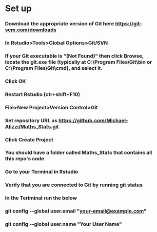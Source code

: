 # Set up
### Download the appropriate version of Git here https://git-scm.com/downloads
### In Rstudio>Tools>Global Options>Git/SVN
### If your Git executable is "(Not Found)" then click Browse, locate the git.exe file (typically at C:\Program Files\Git\bin or C:\Program Files\Git\cmd), and select it.
### Click OK
### Restart Rstudio (ctr+shift+F10)
### File>New Project>Version Control>Git
### Set repository URL as https://github.com/Michael-Alizzi/Maths_Stats.git
### Click Create Project
### You should have a folder called Maths_Stats that contains all this repo's code
### Go to your Terminal in Rstudio
### Verify that you are connected to Git by running git status
### In the Teriminal run the below
### git config --global user.email "your-email@example.com"
### git config --global user.name "Your User Name"




